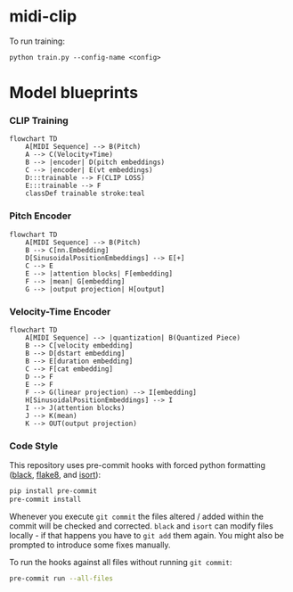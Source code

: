 # midi-clip

To run training:

```
python train.py --config-name <config>
```

# Model blueprints

### CLIP Training

```mermaid
flowchart TD
    A[MIDI Sequence] --> B(Pitch)
    A --> C(Velocity+Time)
    B --> |encoder| D(pitch embeddings)
    C --> |encoder| E(vt embeddings)
    D:::trainable --> F(CLIP LOSS)
    E:::trainable --> F
    classDef trainable stroke:teal
```

### Pitch Encoder

```mermaid
flowchart TD
    A[MIDI Sequence] --> B(Pitch)
    B --> C[nn.Embedding]
    D[SinusoidalPositionEmbeddings] --> E[+]
    C --> E
    E --> |attention blocks| F[embedding]
    F --> |mean| G[embedding]
    G --> |output projection| H[output]
```

### Velocity-Time Encoder

```mermaid
flowchart TD
    A[MIDI Sequence] --> |quantization| B(Quantized Piece)
    B --> C[velocity embedding]
    B --> D[dstart embedding]
    B --> E[duration embedding]
    C --> F[cat embedding]
    D --> F 
    E --> F
    F --> G(linear projection) --> I[embedding]
    H[SinusoidalPositionEmbeddings] --> I
    I --> J(attention blocks)
    J --> K(mean)
    K --> OUT(output projection)
```

### Code Style

This repository uses pre-commit hooks with forced python formatting ([black](https://github.com/psf/black),
[flake8](https://flake8.pycqa.org/en/latest/), and [isort](https://pycqa.github.io/isort/)):

```sh
pip install pre-commit
pre-commit install
```

Whenever you execute `git commit` the files altered / added within the commit will be checked and corrected.
`black` and `isort` can modify files locally - if that happens you have to `git add` them again.
You might also be prompted to introduce some fixes manually.

To run the hooks against all files without running `git commit`:

```sh
pre-commit run --all-files
```
